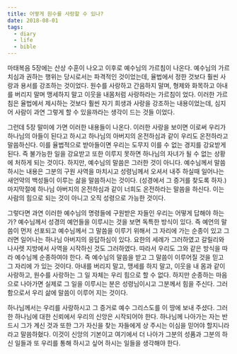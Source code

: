 ```yaml
---
title: 어떻게 원수를 사랑할 수 있나?
date: 2018-08-01 
tags: 
  - diary
  - life
  - bible
---
```


마태복음 5장에는 산상 수훈이 나오고 이후로 예수님의 가르침이 나온다. 예수님의 가르치심과 권하는 행위는 당시로서는 파격적인 것이었는데, 율법에서 정한 것보다 훨씬 사랑과 용서를 강조하는 것이었다. 원수를 사랑하고 간음하지 말며, 형제와 화목하고 아내를 버리지 말며 맹세하지 말고 이웃을 내몸처럼 사랑하라는 가르침이 었다. 이러한 가르침은 율법에서 제시하는 것보다 훨씬 자기 희생과 사랑을 강조하는 내용이었는데, 심지어 사람이 과연 그렇게 할 수 있을까라는 생각이 드는 것들 이었다.

그런데 5장 말미에 가면 이러한 내용들이 나온다. 이러한 사랑을 보이면 이로써 우리가 하나님의 아들이 된다고 하시고 하나님의 아버지의 온전하심과 같이 우리도 온전하라고 말씀하신다. 이를 율법적으로 받아들이면 우리는 도무지 이를 수 없는 경지를 강요받게 된다. 즉 불가능한 일을 강요받고 또한 이루지 못하면 하나님의 자녀가 될 수 없는 상황에 처하게 되는 것이다. 하지만, 예수님의 말씀은 그러한 것이 아니다. 예수님께서 말씀하시는 내용은 그분의 구원 사역을 마치시고 성령님께서 오셔서 내주 하실때 일어나는 새언약의 백성들이 이루는 삶을 말씀하시는 것이다. (성경에서 그 증거를 찾도록 하자.) 마지막절에 하나님 아버지의 온전하심과 같이 너희도 온전하라는 말씀을 하신다. 이는 사람의 힘으로 되는 것이 아니고 오직 성령으로 가능한 것이다.

그렇다면 과연 이러한 예수님의 명령들에 구원받은 자들인 우리는 어떻게 답해야 하는가? 예수님께서 성경의 예언들을 이루시는 것을 보면 독특한 방식이 있다. 즉 예언의 말씀이 먼저 선포되고 예수님께서 그 말씀을 이루기 위해서 그 자리에 가는 순종이 있고 그러면 일어나는 하나님 아버지의 응답하심이 있다. 요한의 세례가 그러하였고 갈릴리와 나사렛 지방에서 사역을 시작하신 것도 그러하였다. 따라서 우리도 그와 같은 방식을 따라 예수님께 순종하여야 한다. 즉 예수님의 말씀을 받고 그 말씀이 이루어질 것을 믿고 그 자리에 가 있는 것이다. 아내를 버리지 말고, 맹세를 하지 말고, 이웃을 내 몸과 같이 사랑하고, 원수를 사랑하는 그 일 자체는 우리 힘으로 할 수 없다. 하지만 순종하는 마음으로 나아가면 실제로 그 일을 이루시는 분은 성령님이시고 그분께서 힘을 주신다. 그러함으로서 우리 삶에 말씀이 이루어 지는 것이다.

하나님께서는 우리를 사랑하시고 그 증거로 예수 그리스도를 이 땅에 보내 주셨다. 그러한 하나님에 대한 신뢰에서 우리의 신앙은 시작되어야 한다. 하나님께 나아가는 자는 반드시 그가 계신 것과 또한 그가 자신을 찾는 자들에게 상 주시는 이심을 믿어야 할지니라라고 말씀하혔다. 이것이 신앙의 기본이고 여기에서 더 나아가 그분의 성품과 그분의 하신 일들과 또 우리를 통해 하시고 싶어 하시는 일들을 생각해야 한다.
